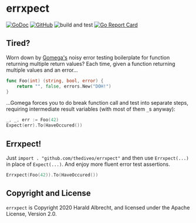 # errxpect

[![GoDoc](https://godoc.org/github.com/thediveo/errxpect?status.svg)](http://godoc.org/github.com/thediveo/errxpect)
[![GitHub](https://img.shields.io/github/license/thediveo/errxpect)](https://img.shields.io/github/license/thediveo/errxpect)
![build and test](https://github.com/thediveo/errxpect/workflows/build%20and%20test/badge.svg?branch=master)
[![Go Report Card](https://goreportcard.com/badge/github.com/thediveo/errxpect)](https://goreportcard.com/report/github.com/thediveo/errxpect)

## Tired?

Worn down by [Gomega's](https://github.com/onsi/gomega) noisy error testing
boilerplate for function returning multiple return values? Each time, given a
function returning multiple values and an error...

```go
func Foo(int) (string, bool, error) {
    return "", false, errors.New("DOH!")
}
```

...Gomega forces you to do break function call and test into separate steps,
requiring intermediate result variables (with most of them `_`s anyway):

```go
_, _, err := Foo(42)
Expect(err).To(HaveOccured())
```

## Errxpect!

Just `import . "github.com/thediveo/errxpect"` and then use `Errxpect(...)` in
place of `Expect(...)`. And enjoy more fluent error test assertions.

```go
Errxpect(Foo(42)).To(HaveOccured())
```

## Copyright and License

`errxpect` is Copyright 2020 Harald Albrecht, and licensed under the Apache
License, Version 2.0.
